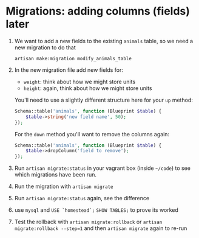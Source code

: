 # Migrations: adding columns (fields) later

1. We want to add a new fields to the existing `animals` table, so we need a new migration to do that
    
    `artisan make:migration modify_animals_table`

1. In the new migration file add new fields for:
    - `weight`: think about how we might store units
    - `height`: again, think about how we might store units

    You'll need to use a slightly different structure here for your `up` method:

    ```php
    Schema::table('animals', function (Blueprint $table) {
        $table->string('new field name', 50);
    });
    ```

    For the `down` method you'll want to remove the columns again:

    ```php
    Schema::table('animals', function (Blueprint $table) {
        $table->dropColumn('field to remove');
    });
    ```

1. Run `artisan migrate:status` in your vagrant box (inside `~/code`) to see which migrations have been run.

1. Run the migration with `artisan migrate`

1. Run `artisan migrate:status` again, see the difference

1. use `mysql` and ```USE `homestead`;``` ```SHOW TABLES;``` to prove its worked

1. Test the rollback with `artisan migrate:rollback` or `artisan migrate:rollback --step=1` and then `artisan migrate` again to re-run